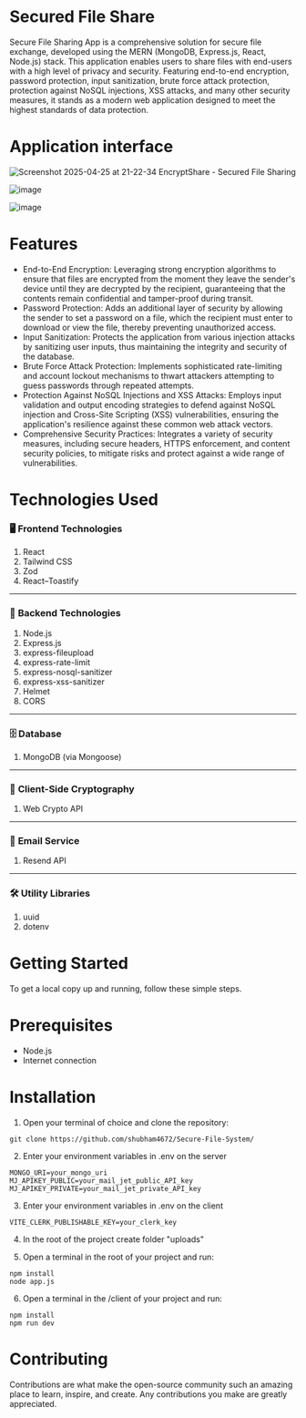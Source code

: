 # Secured File Share

Secure File Sharing App is a comprehensive solution for secure file exchange, developed using the MERN (MongoDB, Express.js, React, Node.js) stack. This application enables users to share files with end-users with a high level of privacy and security. Featuring end-to-end encryption, password protection, input sanitization, brute force attack protection, protection against NoSQL injections, XSS attacks, and many other security measures, it stands as a modern web application designed to meet the highest standards of data protection.

# Application interface

![Screenshot 2025-04-25 at 21-22-34 EncryptShare - Secured File Sharing](https://github.com/user-attachments/assets/73f1df52-b8e1-4eb7-bf12-b249f8691c14)

![image](https://github.com/user-attachments/assets/503da8a6-755d-4b84-b5c3-038eb80cbe21)

![image](https://github.com/user-attachments/assets/4f3fc230-560c-42c5-a761-7a9654f31b14)

# Features
- End-to-End Encryption: Leveraging strong encryption algorithms to ensure that files are encrypted from the moment they leave the sender's device until they are decrypted by the recipient, guaranteeing that the contents remain confidential and tamper-proof during transit.
- Password Protection: Adds an additional layer of security by allowing the sender to set a password on a file, which the recipient must enter to download or view the file, thereby preventing unauthorized access.
- Input Sanitization: Protects the application from various injection attacks by sanitizing user inputs, thus maintaining the integrity and security of the database.
- Brute Force Attack Protection: Implements sophisticated rate-limiting and account lockout mechanisms to thwart attackers attempting to guess passwords through repeated attempts.
- Protection Against NoSQL Injections and XSS Attacks: Employs input validation and output encoding strategies to defend against NoSQL injection and Cross-Site Scripting (XSS) vulnerabilities, ensuring the application's resilience against these common web attack vectors.
- Comprehensive Security Practices: Integrates a variety of security measures, including secure headers, HTTPS enforcement, and content security policies, to mitigate risks and protect against a wide range of vulnerabilities.

# Technologies Used

### 🖥️ **Frontend Technologies**  
1) React  
2) Tailwind CSS  
3) Zod  
4) React–Toastify  

---

### 🔧 **Backend Technologies**  
1) Node.js  
2) Express.js  
3) express-fileupload  
4) express-rate-limit  
5) express-nosql-sanitizer  
6) express-xss-sanitizer  
7) Helmet  
8) CORS  

---

### 🗄️ **Database**  
1) MongoDB (via Mongoose)  

---

### 🔐 **Client-Side Cryptography**  
1) Web Crypto API  

---

### 📧 **Email Service**  
1) Resend API  

---

### 🛠️ **Utility Libraries**  
1) uuid  
2) dotenv

# Getting Started
To get a local copy up and running, follow these simple steps.

# Prerequisites
- Node.js
- Internet connection

# Installation

1. Open your terminal of choice and clone the repository:
```
git clone https://github.com/shubham4672/Secure-File-System/
```

2. Enter your environment variables in .env on the server
```
MONGO_URI=your_mongo_uri
MJ_APIKEY_PUBLIC=your_mail_jet_public_API_key
MJ_APIKEY_PRIVATE=your_mail_jet_private_API_key
```

3. Enter your environment variables in .env on the client
```
VITE_CLERK_PUBLISHABLE_KEY=your_clerk_key
```

4. In the root of the project create folder "uploads"

5. Open a terminal in the root of your project and run:
```
npm install
node app.js
```
6. Open a terminal in the /client of your project and run:
```
npm install
npm run dev
```

# Contributing
Contributions are what make the open-source community such an amazing place to learn, inspire, and create. Any contributions you make are greatly appreciated.
